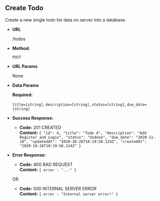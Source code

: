 **Create Todo**
----
  Create a new single todo list data on server into a database.

* **URL**

  /todos

* **Method:**
  
  `POST`
  
*  **URL Params**

   None

* **Data Params**

  **Required:**

  `title=[string]`,
  `description=[string]`,
  `status=[string]`,
  `due_date=[string]`

* **Success Response:**

  * **Code:** 201 CREATED <br />
    **Content:** `{
    "id": 4,
    "title": "Todo 4",
    "description": "Add Register and Login",
    "status": "Undone",
    "due_date": "2020-11-10",
    "updatedAt": "2020-10-26T10:19:58.124Z",
    "createdAt": "2020-10-26T10:19:58.124Z"
    }`
 
* **Error Response:**

  * **Code:** 400 BAD REQUEST <br />
    **Content:** `{ error : "..." }`

  OR

  * **Code:** 500 INTERNAL SERVER ERROR <br />
    **Content:** `{ error : "Internal server error!" }`